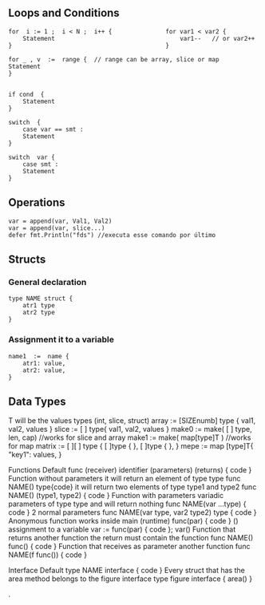 ## Loops and Conditions

    for  i := 1 ;  i < N ;  i++ {               for var1 < var2 {
        Statement                                   var1--   // or var2++
    }                                           }

    for _ , v  :=  range {  // range can be array, slice or map
    Statement  
    }


    if cond  {
        Statement
    }

    switch  {
        case var == smt : 
        Statement
    }

    switch  var {
        case smt : 
        Statement
    }

## Operations

    var = append(var, Val1, Val2)
    var = append(var, slice...)
    defer fmt.Println("fds") //executa esse comando por último

## Structs

### General declaration
    type NAME struct { 
        atr1 type
        atr2 type
    }

### Assignment it to a variable
    name1  :=  name {
        atr1: value,
        atr2: value,
    }

## Data Types
T will be the values types (int, slice, struct)
    array  :=  [SIZEnumb] type { val1, val2, values }
    slice  :=  [ ] type{ val1, val2, values }
    make0  :=  make( [ ] type, len, cap)  //works for slice and array
    make1  :=  make( map[type]T )        //works for map
    matrix  :=  [ ][ ] type {
            [ ]type {
        },
            [ ]type {
        },
    }
    mepe  :=  map [type]T{          
       "key1": values,
    }


Functions
Default
func (receiver) identifier (parameters) (returns) { code }
Function without parameters 
it will return an element of type type
func NAME() type{code}
it will return two elements of type type1 and type2
func NAME() (type1, type2) { code }
Function with parameters
variadic parameters of type type and will return nothing
func NAME(var ...type) { code }
2 normal parameters
func NAME(var type, var2 type2) type { code }
Anonymous function
works inside main (runtime)
func(par) { code } ()
assignment to a variable
var := func(par) { code }; var()
Function that returns another function
the return must contain the function
func NAME() func() { code } 
Function that receives as parameter another function
func NAME(f func()) { code }

Interface
Default
type NAME interface { code }
Every struct that has the area method belongs to the figure interface
type figure interface { area() }


.
